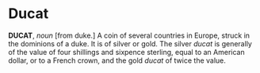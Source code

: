 # Ducat

**DUCAT**, _noun_ \[from duke.\] A coin of several countries in Europe, struck in the dominions of a duke. It is of silver or gold. The silver _ducat_ is generally of the value of four shillings and sixpence sterling, equal to an American dollar, or to a French crown, and the gold _ducat_ of twice the value.